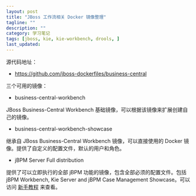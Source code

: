 ```yaml
---
layout: post
title: "JBoss 工作流相关 Docker 镜像整理"
tagline: ""
description: ""
category: 学习笔记
tags: [jboss, kie, kie-workbench, drools, ]
last_updated:
---
```



源代码地址：

- <https://github.com/jboss-dockerfiles/business-central>

三个可用的镜像：

- business-central-workbench

JBoss Business-Central Workbench 基础镜像，可以根据该镜像来扩展创建自己的镜像。

- business-central-workbench-showcase

继承自 JBoss Business-Central Workbench 镜像，可以直接使用的 Docker 镜像。提供了自定义的配置文件，默认的用户和角色。

- jBPM Server Full distribution

提供了可以立即执行的全部 jBPM 功能的镜像，包含全部必须的配置文件。包括 jBPM Workbench, Kie Server and jBPM Case Management Showcase。可以访问 [新手教程](http://jbpm.org/learn/gettingStarted.html) 来查看。



